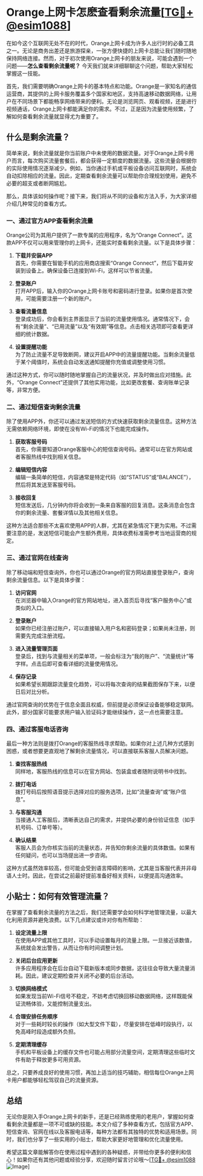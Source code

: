 # Orange上网卡怎麽查看剩余流量[[TG💪+ @esim1088](https://t.me/s/esim1088)]

在如今这个互联网无处不在的时代，Orange上网卡成为许多人出行时的必备工具之一。无论是商务出差还是旅游探亲，一张方便快捷的上网卡总能让我们随时随地保持网络连接。然而，对于初次使用Orange上网卡的朋友来说，可能会遇到一个问题——**怎么查看剩余流量呢？** 今天我们就来详细聊聊这个问题，帮助大家轻松掌握这一技能。

首先，我们需要明确Orange上网卡的基本特点和功能。Orange是一家知名的通信运营商，其提供的上网卡服务覆盖多个国家和地区，支持高速移动数据网络，让用户在不同场景下都能畅享网络带来的便利。无论是浏览网页、观看视频，还是进行视频通话，Orange上网卡都能满足你的需求。不过，正是因为流量使用频繁，了解如何查看剩余流量就显得尤为重要了。

## **什么是剩余流量？**

简单来说，剩余流量就是你当前账户中未使用的数据流量。对于Orange上网卡用户而言，每次购买流量套餐后，都会获得一定额度的数据流量。这些流量会根据你的实际使用情况逐渐减少。例如，当你通过手机或平板设备访问互联网时，系统会自动扣除相应的流量。因此，定期查看剩余流量可以帮助你合理规划使用，避免不必要的超支或者断网尴尬。

那么，具体该如何操作呢？接下来，我们将从不同的设备和方法入手，为大家详细介绍几种常见的查看方式。

### **一、通过官方APP查看剩余流量**

Orange公司为其用户提供了一款专属的应用程序，名为“Orange Connect”。这款APP不仅可以用来管理你的上网卡，还能实时查看剩余流量。以下是具体步骤：

1. **下载并安装APP**  
   首先，你需要在智能手机的应用商店搜索“Orange Connect”，然后下载并安装到设备上。确保设备已连接到Wi-Fi，这样可以节省流量。

2. **登录账户**  
   打开APP后，输入你的Orange上网卡账号和密码进行登录。如果你是首次使用，可能需要注册一个新的账户。

3. **查看流量信息**  
   登录成功后，你会看到主界面显示了当前的流量使用情况。通常情况下，会有“剩余流量”、“已用流量”以及“有效期”等信息。点击相关选项即可查看更详细的统计数据。

4. **设置提醒功能**  
   为了防止流量不足导致断网，建议开启APP中的流量提醒功能。当剩余流量低于某个阈值时，系统会自动发送通知提醒你充值或调整使用习惯。

通过这种方式，你可以随时随地掌握自己的流量状况，并及时做出应对措施。此外，“Orange Connect”还提供了其他实用功能，比如更改套餐、查询账单记录等，非常方便。

### **二、通过短信查询剩余流量**

除了使用APP外，你还可以通过发送短信的方式快速获取剩余流量信息。这种方法无需依赖网络环境，即使在没有Wi-Fi的情况下也能完成操作。

1. **获取客服号码**  
   首先，你需要知道Orange客服中心的短信查询号码。通常可以在官方网站或者客服热线中找到相关信息。

2. **编辑短信内容**  
   编辑一条简单的短信，内容通常是特定代码（如“STATUS”或“BALANCE”），然后将其发送至客服号码。

3. **接收回复**  
   短信发送后，几分钟内你将会收到一条来自客服的回复消息。这条消息会包含你的剩余流量、套餐详情以及其他相关信息。

这种方法适合那些不太喜欢使用APP的人群，尤其在紧急情况下更为实用。不过需要注意的是，发送短信可能会产生额外费用，具体收费标准需参考当地运营商的规定。

### **三、通过官网在线查询**

除了移动端和短信查询外，你也可以通过Orange的官方网站直接登录账户，查询剩余流量信息。以下是具体步骤：

1. **访问官网**  
   在浏览器中输入Orange的官方网站地址，进入首页后寻找“客户服务中心”或类似的入口。

2. **登录账户**  
   如果你已经注册过账户，可以直接输入用户名和密码登录；如果尚未注册，则需要先完成注册流程。

3. **进入流量管理页面**  
   登录后，找到与流量相关的菜单项，一般会标注为“我的账户”、“流量统计”等字样。点击后即可查看详细的流量使用情况。

4. **保存记录**  
   如果希望长期跟踪流量变化趋势，可以将每次查询的结果截图保存下来，以便日后对比分析。

通过官网查询的优势在于信息全面且权威，但前提是必须保证设备能够稳定联网。此外，部分国家可能要求用户输入验证码才能继续操作，这一点也需要注意。

### **四、通过客服电话咨询**

最后一种方法则是拨打Orange的客服热线寻求帮助。如果你对上述几种方式感到困惑，或者想要更直观地了解剩余流量情况，可以直接联系客服人员解决问题。

1. **查找客服热线**  
   同样地，客服热线的信息可以在官方网站、包装盒或者随附说明书中找到。

2. **拨打电话**  
   拨打号码后按照语音提示选择对应的服务选项，比如“流量查询”或“账户信息”。

3. **与客服沟通**  
   当接通人工客服后，清晰表达自己的需求，并提供必要的身份验证信息（如手机号码、订单号等）。

4. **确认结果**  
   客服人员会为你核实当前的流量状态，并告知你剩余流量的具体数值。如果有任何疑问，也可以当场提出进一步咨询。

这种方式虽然效率较高，但可能会受到语言障碍的影响，尤其是当客服代表并非母语人士时。因此，在尝试之前最好提前准备好相关资料，以便提高沟通效率。

## **小贴士：如何有效管理流量？**

在掌握了查看剩余流量的方法之后，我们还需要学会如何科学地管理流量，以最大化利用资源并避免浪费。以下几点建议或许对你有所帮助：

1. **设定流量上限**  
   在使用APP或其他工具时，可以手动设置每月的流量上限。一旦接近该数值，系统就会发出警告，从而让你有时间调整计划。

2. **关闭后台应用更新**  
   许多应用程序会在后台自动下载新版本或同步数据，这往往会导致大量流量消耗。因此，建议定期检查并关闭不必要的后台活动。

3. **切换网络模式**  
   如果发现当前Wi-Fi信号不稳定，不妨考虑切换回移动数据网络，这样既能保证流畅体验，又能控制流量支出。

4. **合理安排任务顺序**  
   对于一些耗时较长的操作（如大型文件下载），尽量安排在低峰时段执行，以免高峰时段造成额外负担。

5. **定期清理缓存**  
   手机和平板设备上的缓存文件也可能占用部分流量空间，定期清理这些临时文件有助于释放更多可用资源。

总之，只要养成良好的使用习惯，再加上适当的技巧辅助，相信每位Orange上网卡用户都能够轻松驾驭自己的流量资源。

## **总结**

无论你是刚入手Orange上网卡的新手，还是已经熟练使用的老用户，掌握如何查看剩余流量都是一项不可或缺的技能。本文介绍了多种查看方式，包括官方APP、短信查询、官网在线以及客服电话等，每种方法都有其独特的优势和适用场景。同时，我们也分享了一些实用的小贴士，帮助大家更好地管理和优化流量使用。

希望这篇文章能解答你在使用过程中遇到的各种疑惑，并带给你更多的便利和信心！如果你还有其他问题或经验分享，欢迎随时留言讨论哦～[[TG💪+ @esim1088](https://t.me/s/esim1088) ![Image](https://i.postimg.cc/4NQfJmqS/Snipaste-2025-05-13-00-14-12.png)]